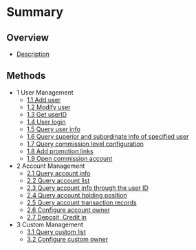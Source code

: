 # Summary

## Overview

* [Description](README.md)

## Methods

* 1 User Management
  * [1.1 Add user](11-add-user.md)
  * [1.2 Modify user](12-modify-user.md)
  * [1.3 Get userID](13-get-userid.md)
  * [1.4 User login](14-user-login.md)
  * [1.5 Query user info](15-query-user-info.md)
  * [1.6 Query superior and subordinate info of specified user](16-query-superior-and-subordinate-info-of.md)
  * [1.7 Query commission level configuration](17-query-commission-level-configuration.md)
  * [1.8 Add promotion links](18-add-promotion-links.md)
  * [1.9 Open commission account](19-open-commission-account.md)
* 2 Account Management
  * [2.1 Query account info](cha-xun-zhang-hu-xin-xi.md)
  * [2.2 Query account list](22-query-account-list.md)
  * [2.3 Query account info through the user ID](gen-ju-yong-hu-id-cha-xun-gui-shu-gai-yong-hu-de-zhang-hu-xin-xi.md)
  * [2.4 Query account holding position](cha-xun-zhang-hu-chi-cang-xin.md)
  * [2.5 Query account transaction records](cha-xun-zhang-hu-cheng-jiao-ji-lu.md)
  * [2.6 Configure account owner](she-zhi-zhang-hao-gui-shu.md)
  * [2.7 Deposit, Credit in](ru-jin-ff0c-ru-xin-yong.md)
* 3 Custom Management
  * [3.1 Query custom list](methods/31-query-custom-list.md)
  * [3.2 Configure custom owner](methods/32-configure-custom-owner.md)

